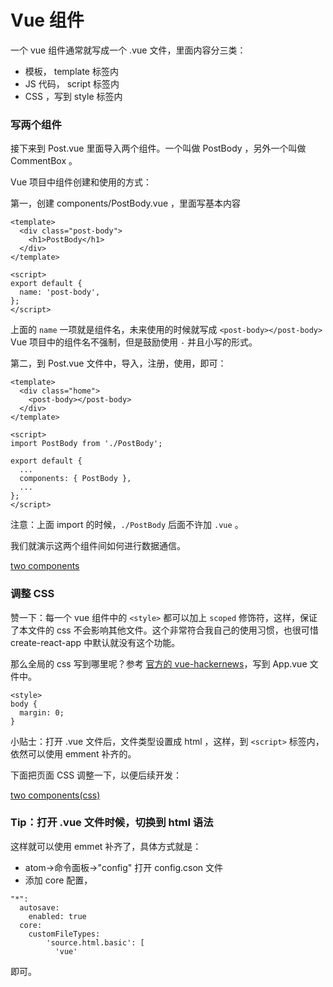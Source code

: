 # Vue 组件

一个 vue 组件通常就写成一个 .vue 文件，里面内容分三类：

- 模板， template 标签内
- JS 代码， script 标签内
- CSS ，写到 style 标签内

### 写两个组件

接下来到 Post.vue 里面导入两个组件。一个叫做 PostBody ，另外一个叫做 CommentBox 。

Vue 项目中组件创建和使用的方式：

第一，创建 components/PostBody.vue ，里面写基本内容

```
<template>
  <div class="post-body">
    <h1>PostBody</h1>
  </div>
</template>

<script>
export default {
  name: 'post-body',
};
</script>
```

上面的 `name` 一项就是组件名，未来使用的时候就写成 `<post-body></post-body>` Vue 项目中的组件名不强制，但是鼓励使用 `-` 并且小写的形式。


第二，到 Post.vue 文件中，导入，注册，使用，即可：

```
<template>
  <div class="home">
    <post-body></post-body>
  </div>
</template>

<script>
import PostBody from './PostBody';

export default {
  ...
  components: { PostBody },
  ...
};
</script>

```

注意：上面 import 的时候，`./PostBody` 后面不许加 `.vue` 。


我们就演示这两个组件间如何进行数据通信。

[two components](https://github.com/happypeter/vuex-hello-deom/commits)


### 调整 CSS

赞一下：每一个 vue 组件中的 `<style>` 都可以加上 `scoped` 修饰符，这样，保证了本文件的 css 不会影响其他文件。这个非常符合我自己的使用习惯，也很可惜 create-react-app 中默认就没有这个功能。


那么全局的 css 写到哪里呢？参考 [官方的 vue-hackernews](https://github.com/vuejs/vue-hackernews-2.0/blob/master/src/App.vue)，写到 App.vue 文件中。

```
<style>
body {
  margin: 0;
}
```

小贴士：打开 .vue 文件后，文件类型设置成 html ，这样，到 `<script>` 标签内，依然可以使用 emment 补齐的。


下面把页面 CSS 调整一下，以便后续开发：


[two components(css)](https://github.com/happypeter/vuex-hello-demo/commits)


### Tip：打开 .vue 文件时候，切换到 html 语法

这样就可以使用 emmet 补齐了，具体方式就是：

- atom->命令面板->"config" 打开 config.cson 文件
- 添加 core 配置，

```
"*":
  autosave:
    enabled: true
  core:
    customFileTypes:
        'source.html.basic': [
          'vue'
```

即可。
